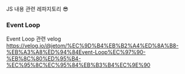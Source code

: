 JS 내용 관련 레파지토리 😎

### Event Loop
Event Loop 관련 velog<br/>
https://velog.io/@jetom/%EC%9D%B4%EB%B2%A4%ED%8A%B8-%EB%A3%A8%ED%94%84Event-Loop%EC%97%90-%EB%8C%80%ED%95%B4-%EC%95%8C%EC%95%84%EB%B3%B4%EC%9E%90